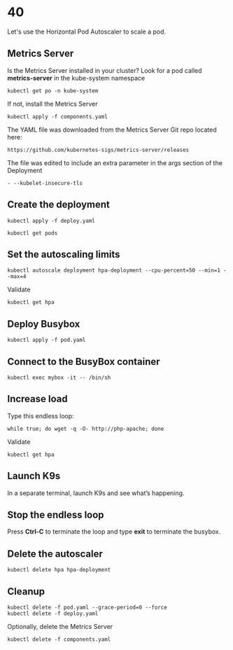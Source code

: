 # 40

Let's use the Horizontal Pod Autoscaler to scale a pod.

## Metrics Server

Is the Metrics Server installed in your cluster? Look for a pod called **metrics-server** in the kube-system namespace

    kubectl get po -n kube-system

If not, install the Metrics Server

    kubectl apply -f components.yaml

The YAML file was downloaded from the Metrics Server Git repo located here:

    https://github.com/kubernetes-sigs/metrics-server/releases

The file was edited to include an extra parameter in the args section of the Deployment

    - --kubelet-insecure-tls

## Create the deployment

    kubectl apply -f deploy.yaml

    kubectl get pods

## Set the autoscaling limits

    kubectl autoscale deployment hpa-deployment --cpu-percent=50 --min=1 --max=4

Validate

    kubectl get hpa

## Deploy Busybox

    kubectl apply -f pod.yaml

## Connect to the BusyBox container

    kubectl exec mybox -it -- /bin/sh

## Increase load

Type this endless loop:

    while true; do wget -q -O- http://php-apache; done

Validate

    kubectl get hpa

## Launch K9s

In a separate terminal, launch K9s and see what’s happening.

## Stop the endless loop

Press **Ctrl-C** to terminate the loop and type **exit** to terminate the busybox.

## Delete the autoscaler

    kubectl delete hpa hpa-deployment

## Cleanup

    kubectl delete -f pod.yaml --grace-period=0 --force
    kubectl delete -f deploy.yaml

Optionally, delete the Metrics Server

    kubectl delete -f components.yaml
